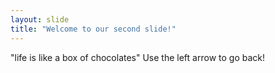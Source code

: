 ```yaml
---
layout: slide
title: "Welcome to our second slide!"
---
```

"life is like a box of chocolates"
Use the left arrow to go back!
